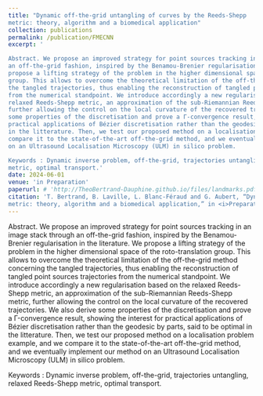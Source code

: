 ```yaml
---
title: "Dynamic off-the-grid untangling of curves by the Reeds-Shepp
metric: theory, algorithm and a biomedical application"
collection: publications
permalink: /publication/FMECNN
excerpt: '

Abstract. We propose an improved strategy for point sources tracking in an image stack through
an off-the-grid fashion, inspired by the Benamou-Brenier regularisation in the literature. We
propose a lifting strategy of the problem in the higher dimensional space of the roto-translation
group. This allows to overcome the theoretical limitation of the off-the-grid method concerning
the tangled trajectories, thus enabling the reconstruction of tangled point sources trajectories
from the numerical standpoint. We introduce accordingly a new regularisation based on the
relaxed Reeds-Shepp metric, an approximation of the sub-Riemannian Reeds-Shepp metric,
further allowing the control on the local curvature of the recovered trajectories. We also derive
some properties of the discretisation and prove a Γ-convergence result, showing the interest for
practical applications of Bézier discretisation rather than the geodesic by parts, said to be optimal
in the litterature. Then, we test our proposed method on a localisation problem example, and we
compare it to the state-of-the-art off-the-grid method, and we eventually implement our method
on an Ultrasound Localisation Microscopy (ULM) in silico problem.

Keywords : Dynamic inverse problem, off-the-grid, trajectories untangling, relaxed Reeds-Shepp
metric, optimal transport.'
date: 2024-06-01
venue: 'in Preparation'
paperurl: # 'http://TheoBertrand-Dauphine.github.io/files/landmarks.pdf'
citation: 'T. Bertrand, B. Laville, L. Blanc-Féraud and G. Aubert, “Dynamic off-the-grid untangling of curves by the Reeds-Shepp
metric: theory, algorithm and a biomedical application,” in <i>Preparation</i>'
---
```


Abstract. We propose an improved strategy for point sources tracking in an image stack through
an off-the-grid fashion, inspired by the Benamou-Brenier regularisation in the literature. We
propose a lifting strategy of the problem in the higher dimensional space of the roto-translation
group. This allows to overcome the theoretical limitation of the off-the-grid method concerning
the tangled trajectories, thus enabling the reconstruction of tangled point sources trajectories
from the numerical standpoint. We introduce accordingly a new regularisation based on the
relaxed Reeds-Shepp metric, an approximation of the sub-Riemannian Reeds-Shepp metric,
further allowing the control on the local curvature of the recovered trajectories. We also derive
some properties of the discretisation and prove a Γ-convergence result, showing the interest for
practical applications of Bézier discretisation rather than the geodesic by parts, said to be optimal
in the litterature. Then, we test our proposed method on a localisation problem example, and we
compare it to the state-of-the-art off-the-grid method, and we eventually implement our method
on an Ultrasound Localisation Microscopy (ULM) in silico problem.

Keywords : Dynamic inverse problem, off-the-grid, trajectories untangling, relaxed Reeds-Shepp
metric, optimal transport.